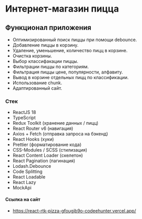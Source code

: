 # Интернет-магазин пицца
## Функционал приложения
- Оптимизированный поиск пиццы при помощи debounce.
- Добавление пиццы в корзину.
- Удаление, уменьшение, количество пицц в корзине.
- Очистка корзины.
- Выбор классифакации пиццы.
- Фильтрации пиццы по категориям.
- Фильтрация пиццы цене, популярности, алфавиту.
- Вывод в корзине отдельных пицц по классификации.
- Использование chunk.
- Адаптированный сайт.

### Стек

- ReactJS 18
- TypeScript
- Redux Toolkit (хранение данных / пицц)
- React Router v6 (навигация)
- Axios + Fetch (отправка запроса на бэкенд)
- React Hooks (хуки)
- Prettier (форматирование кода)
- CSS-Modules / SCSS (стилизация)
- React Content Loader (скелетон)
- React Pagination (пагинация)
- Lodash.Debounce
- Code Splitting
- React Loadable
- React Lazy
- MockApi 

#### Ссылка на сайт
- https://react-rtk-pizza-gfougjb9o-codeehunter.vercel.app/
